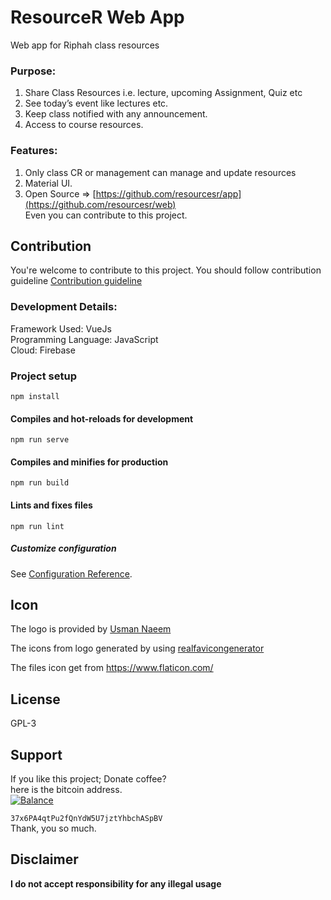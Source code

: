 

# ResourceR Web App
Web app for Riphah class resources 

### Purpose:

1.  Share Class Resources i.e. lecture, upcoming Assignment, Quiz etc
2.  See today’s event like lectures etc.
3.  Keep class notified with any announcement.
4.  Access to course resources.

### Features:

1.  Only class CR or management can manage and update resources
2.  Material UI.
4.  Open Source =>  [https://github.com/resourcesr/app](https://github.com/resourcesr/web)  
    Even you can contribute to this project.

  
 ## Contribution
You're welcome to contribute to this project. You should follow contribution guideline  [Contribution guideline](https://github.com/resourcesr/web/blob/master/CONTRIBUTING.md)
### Development Details:

Framework Used: VueJs  
Programming Language: JavaScript  
Cloud: Firebase

### Project setup

```
npm install
```
  
#### Compiles and hot-reloads for development
```
npm run serve
```
#### Compiles and minifies for production

```
npm run build
```
 
#### Lints and fixes files
```
npm run lint
```

##### Customize configuration

See [Configuration Reference](https://cli.vuejs.org/config/).

## Icon
The logo is provided by [Usman Naeem](https://github.com/Usman-Naeem/)

The icons from logo generated by using [realfavicongenerator](https://realfavicongenerator.net/)

The files icon get from https://www.flaticon.com/

## License  
GPL-3  
  
## Support  
If you like this project; Donate coffee?    
here is the bitcoin address.  
[![Balance](https://img.balancebadge.io/btc/37x6PA4qtPu2fQnYdW5U7jztYhbchASpBV.svg)](https://img.balancebadge.io/btc/37x6PA4qtPu2fQnYdW5U7jztYhbchASpBV.svg)  
  
   ```37x6PA4qtPu2fQnYdW5U7jztYhbchASpBV```    
 Thank, you so much.  
  
## Disclaimer  
**I do not accept responsibility for any illegal usage**
